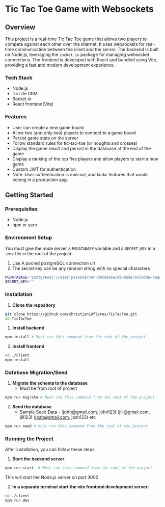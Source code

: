 # Tic Tac Toe Game with Websockets

## Overview

This project is a real-time Tic Tac Toe game that allows two players to compete against each other over the internet. It uses websockets for real-time communication between the client and the server. The backend is built on Node.js, leveraging the `socket.io` package for managing websocket connections. The frontend is developed with React and bundled using Vite, providing a fast and modern development experience.

### Tech Stack
 - Node.js
 - Drizzle ORM
 - Socket.io
 - React frontend(Vite)

### Features

- User can create a new game board
- Allow two (and only two) players to connect to a game board
- Persist game state on the server
- Follow standard rules for tic-tac-toe (or noughts and crosses)
- Display the game result and persist in the database at the end of the game
- Display a ranking of the top five players and allow players to start a new game
- Custom JWT for authentication
- Note: User authentication is minimal, and lacks features that would belong in a production app.

## Getting Started

### Prerequisites
- Node.js
- npm or yarn

### Environment Setup
You must give the node server a `PGDATABASE` variable and a `SECRET_KEY` in a .env file in the root of the project.
 1. Use  A pooled postgreSQL connection url
 2. The secret key can be any random string with no special characters
```bash
PGDATABASE='postgresql://user:pass@server-database/db-name?sslmode=require'
SECRET_KEY=''
```

### Installation

1. **Clone the repository**

```bash
git clone https://github.com/christian19flores/TicTacToe.git
cd TicTacToe
```

1. **Install backend**
```bash
npm install # Must run this command from the root of the project
```

2. **Install frontend**
```bash
cd ./client
npm install
```

### Database Migration/Seed
1. **Migrate the schema to the database**
    - Must be from root of project
```bash
npm run migrate # Must run this command from the root of the project
```
2. **Seed the database**
    - Sample Seed Data - (john@gmail.com, john123) (jill@gmail.com, jill123) (josh@gmail.com, josh123) etc
```bash
npm run seed # Must run this command from the root of the project
```

### Running the Project
After installation, you can follow these steps

1. **Start the backend server**
```bash
npm run start  # Must run this command from the root of the project
```
This will start the Node.js server on port 3000

2. **In a separate terminal start the vite frontend development server:**
```bash
cd ./client
npm run dev
```